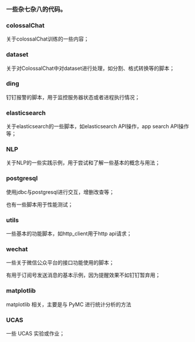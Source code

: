 ### 一些杂七杂八的代码。

### colossalChat

关于colossalChat训练的一些内容；

### dataset

关于对ColossalChat中对dataset进行处理，如分割、格式转换等的脚本；

### ding

钉钉报警的脚本，用于监控服务器状态或者进程执行情况；

### elasticsearch

关于elasticsearch的一些脚本，如elasticsearch API操作，app search API操作等；

### NLP

关于NLP的一些实践示例，用于尝试和了解一些基本的概念与用法；

### postgresql

使用jdbc与postgresql进行交互，增删改查等；

也有一些脚本用于性能测试；

### utils

一些基本的功能脚本，如http_client用于http api请求；

### wechat

一些关于微信公众平台的接口功能使用的脚本；

有用于订阅号发送消息的基本示例，因为提醒效果不如钉钉暂弃用；


### matplotlib

matplotlib 相关，主要是与 PyMC 进行统计分析的方法


### UCAS

一些 UCAS 实验或作业；